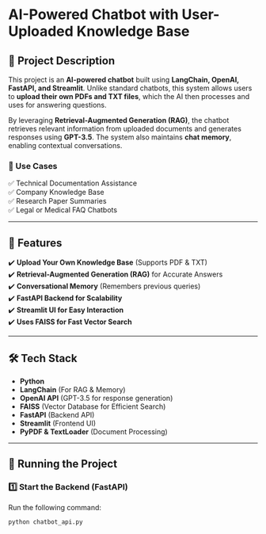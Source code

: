# AI-Powered Chatbot with User-Uploaded Knowledge Base

## 📌 Project Description  
This project is an **AI-powered chatbot** built using **LangChain, OpenAI, FastAPI, and Streamlit**. Unlike standard chatbots, this system allows users to **upload their own PDFs and TXT files**, which the AI then processes and uses for answering questions.  

By leveraging **Retrieval-Augmented Generation (RAG)**, the chatbot retrieves relevant information from uploaded documents and generates responses using **GPT-3.5**. The system also maintains **chat memory**, enabling contextual conversations.  

### 🔹 Use Cases  
✅ Technical Documentation Assistance  
✅ Company Knowledge Base  
✅ Research Paper Summaries  
✅ Legal or Medical FAQ Chatbots  

---

## 📜 Features  
✔️ **Upload Your Own Knowledge Base** (Supports PDF & TXT)  
✔️ **Retrieval-Augmented Generation (RAG)** for Accurate Answers  
✔️ **Conversational Memory** (Remembers previous queries)  
✔️ **FastAPI Backend for Scalability**  
✔️ **Streamlit UI for Easy Interaction**  
✔️ **Uses FAISS for Fast Vector Search**  

---

## 🛠️ Tech Stack  
- **Python**  
- **LangChain** (For RAG & Memory)  
- **OpenAI API** (GPT-3.5 for response generation)  
- **FAISS** (Vector Database for Efficient Search)  
- **FastAPI** (Backend API)  
- **Streamlit** (Frontend UI)  
- **PyPDF & TextLoader** (Document Processing)  

---

## 📌 Running the Project  

### 1️⃣ Start the Backend (FastAPI)  
Run the following command:  
```bash
python chatbot_api.py
